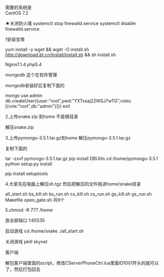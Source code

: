 需要的系统是	
CentOS 7.2

★关闭防火墙
systemctl stop firewalld.service
systemctl disable firewalld.service

1安装宝塔

yum install -y wget && wget -O install.sh http://download.bt.cn/install/install.sh && sh install.sh


Nginx1.1.4
php5.4

mongodb 这个在软件管理 

mongodb安装好后复制下面的

mongo
use admin
db.createUser({user:"root",pwd:"YXTxsaj22WSJ7wTG",roles:[{role:"root",db:"admin"}]})
exit


2.上传snake.zip 到home  不是根目录


解压snake.zip

3.上传pymongo-3.5.1.tar.gz到home
解压pymongo-3.5.1.tar.gz


复制下面的

tar -zxvf pymongo-3.5.1.tar.gz
pip install DBUtils
cd /home/pymongo-3.5.1
python setup.py install

pip install setuptools


4.大家先在电脑上解压sh.tgz 然后把解压的文件拖进home/snake目录

all_start.sh
bs_kill.sh
bs_run.sh
cs_kill.sh
cs_run.sh
gs_kill.sh
gs_run.sh
Makefile
open_gate.sh   共9个


5.chmod -R 777 /home

放全部端口 1:65535

启动游戏
cd /home/snake
./all_start.sh

关闭游戏
pkill skynet

客户端

解包客户端里面的script，修改CServerPhoneCtrl.lua里面ID1001开头的就可以了，然后打包回去
